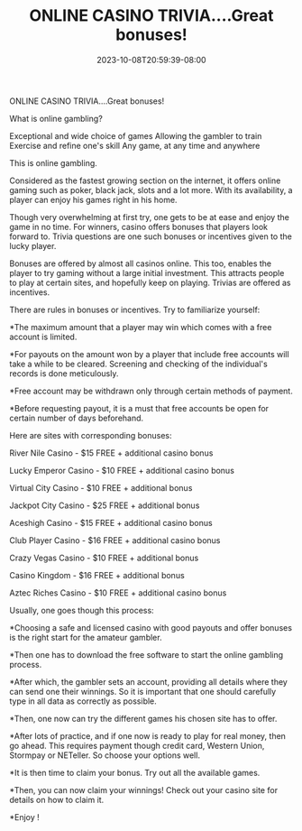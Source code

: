 ﻿---
title: "ONLINE CASINO TRIVIA....Great bonuses!"
date: 2023-10-08T20:59:39-08:00
description: "Gambling Tips for Web Success"
featured_image: "/images/Gambling.jpg"
tags: ["Gambling"]
---

ONLINE CASINO TRIVIA....Great bonuses!                                                   

What is online gambling?

Exceptional and wide choice of games
Allowing the gambler to train
Exercise and refine one's skill
Any game, at any time and anywhere

This is online gambling.

Considered as the fastest growing section on the internet, it offers online gaming such as poker, black jack, slots and a lot more.  With its availability, a player can enjoy his games right in his home.

Though very overwhelming at first try, one gets to be at ease and enjoy the game in no time.  For winners, casino offers bonuses that players look forward to.  Trivia questions are one such bonuses or incentives given to the lucky player.

Bonuses are offered by almost all casinos online.  This too, enables the player to try gaming without a large initial investment.  This attracts people to play at certain sites, and hopefully keep on playing.  Trivias are offered as incentives.

There are rules in bonuses or incentives.  Try to familiarize yourself:

*The maximum amount that a player may win which comes with a free account is limited.

*For payouts on the amount won by a player that include free accounts will take a while to be cleared.  Screening and checking of the individual's records is done meticulously.

*Free account may be withdrawn only through certain methods of payment.

*Before requesting payout, it is a must that free accounts be open for certain number of days beforehand.

Here are sites with corresponding bonuses:

River Nile Casino - $15 FREE + additional casino bonus

Lucky Emperor Casino - $10 FREE + additional casino bonus

Virtual City Casino - $10 FREE + additional bonus

Jackpot City Casino - $25 FREE + additional bonus

Aceshigh Casino - $15 FREE + additional casino bonus

Club Player Casino - $16 FREE + additional casino bonus

Crazy Vegas Casino - $10 FREE + additional bonus

Casino Kingdom - $16 FREE + additional bonus

Aztec Riches Casino - $10 FREE + additional casino bonus

Usually, one goes though this process:

*Choosing a safe and licensed casino with good payouts and offer bonuses is the right start for the amateur gambler.

*Then one has to download the free software to start the online gambling process.

*After which, the gambler sets an account, providing all details where they can send one their winnings.  So it is important that one should carefully type in all data as correctly as possible.

*Then, one now can try the different games his chosen site has to offer.

*After lots of practice, and if one now is ready to play for real money, then go ahead.  This requires payment though credit card, Western Union, Stormpay or NETeller.  So choose your options well.

*It is then time to claim your bonus.  Try out all the available games.

*Then, you can now claim your winnings! Check out your casino site for details on how to claim it.

*Enjoy !

